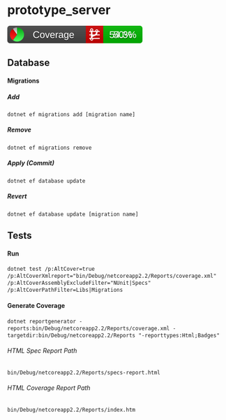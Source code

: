 # prototype_server

![Coverage](./Docs/badges/badge_combined.svg)

## Database

#### Migrations

##### Add

```shell
dotnet ef migrations add [migration name]
```

##### Remove

```shell
dotnet ef migrations remove
```

##### Apply (Commit)

```shell
dotnet ef database update
```

##### Revert

```shell
dotnet ef database update [migration name]
```

## Tests

#### Run

```shell
dotnet test /p:AltCover=true /p:AltCoverXmlreport="bin/Debug/netcoreapp2.2/Reports/coverage.xml" /p:AltCoverAssemblyExcludeFilter="NUnit|Specs"  /p:AltCoverPathFilter=Libs|Migrations
```


#### Generate Coverage

```shell
dotnet reportgenerator -reports:bin/Debug/netcoreapp2.2/Reports/coverage.xml -targetdir:bin/Debug/netcoreapp2.2/Reports "-reporttypes:Html;Badges"
```


###### HTML Spec Report Path

```xpath
bin/Debug/netcoreapp2.2/Reports/specs-report.html
```


###### HTML Coverage Report Path

```xpath
bin/Debug/netcoreapp2.2/Reports/index.htm
```